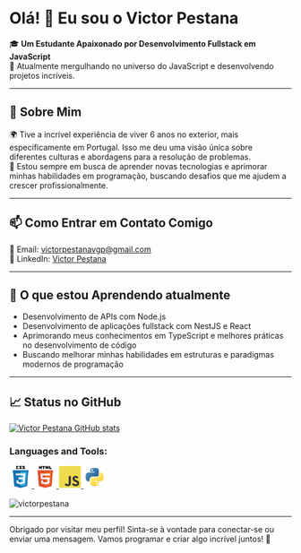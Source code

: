 # Olá! 👋 Eu sou o Victor Pestana  

🎓 **Um Estudante Apaixonado por Desenvolvimento Fullstack em JavaScript**  
🌟 Atualmente mergulhando no universo do JavaScript e desenvolvendo projetos incríveis.

---

## 💬 **Sobre Mim**  
🌍 Tive a incrível experiência de viver 6 anos no exterior, mais especificamente em Portugal. Isso me deu uma visão única sobre diferentes culturas e abordagens para a resolução de problemas.  
🌱 Estou sempre em busca de aprender novas tecnologias e aprimorar minhas habilidades em programação, buscando desafios que me ajudem a crescer profissionalmente.

---

## 📫 **Como Entrar em Contato Comigo**  
📧 Email: [victorpestanavgp@gmail.com](mailto:victorpestanavgp@gmail.com)  
🔗 LinkedIn: [Victor Pestana](https://www.linkedin.com/in/victor-pestana-a1aa15269/)  

---

## 🚀 **O que estou Aprendendo atualmente**  
- Desenvolvimento de APIs com Node.js  
- Desenvolvimento de aplicações fullstack com NestJS e React  
- Aprimorando meus conhecimentos em TypeScript e melhores práticas no desenvolvimento de código  
- Buscando melhorar minhas habilidades em estruturas e paradigmas modernos de programação  

---

## 📈 **Status no GitHub**  
[![Victor Pestana GitHub stats](https://github-readme-stats.vercel.app/api?username=VictorPestana&show_icons=true&hide_title=true&count_private=true&hide=prs)](https://github.com/VictorPestana)  

<h3 align="left">Languages and Tools:</h3>
<p align="left"> <a href="https://www.w3schools.com/css/" target="_blank" rel="noreferrer"> <img src="https://raw.githubusercontent.com/devicons/devicon/master/icons/css3/css3-original-wordmark.svg" alt="css3" width="40" height="40"/> </a> <a href="https://www.w3.org/html/" target="_blank" rel="noreferrer"> <img src="https://raw.githubusercontent.com/devicons/devicon/master/icons/html5/html5-original-wordmark.svg" alt="html5" width="40" height="40"/> </a> <a href="https://developer.mozilla.org/en-US/docs/Web/JavaScript" target="_blank" rel="noreferrer"> <img src="https://raw.githubusercontent.com/devicons/devicon/master/icons/javascript/javascript-original.svg" alt="javascript" width="40" height="40"/> </a> <a href="https://www.python.org" target="_blank" rel="noreferrer"> <img src="https://raw.githubusercontent.com/devicons/devicon/master/icons/python/python-original.svg" alt="python" width="40" height="40"/> </a> </p>

<p><img align="center" src="https://github-readme-stats.vercel.app/api/top-langs?username=victorpestana&show_icons=true&locale=en&layout=compact" alt="victorpestana" /></p>

---

Obrigado por visitar meu perfil! Sinta-se à vontade para conectar-se ou enviar uma mensagem. Vamos programar e criar algo incrível juntos! 🚀
